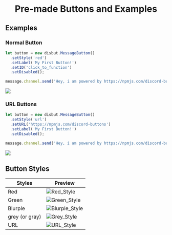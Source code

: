 <div align="center"><h1>Pre-made Buttons and Examples</h1></div>

## Examples

### Normal Button
```js
let button = new disbut.MessageButton()
  .setStyle('red')
  .setLabel('My First Button!') 
  .setID('click_to_function') 
  .setDisabled();

message.channel.send('Hey, i am powered by https://npmjs.com/discord-buttons', button);
```

<img align="center" src="https://cdn.discordapp.com/attachments/846455339419172874/848302344323072041/Outputs.png"></img>

### URL Buttons
```js
let button = new disbut.MessageButton()
  .setStyle('url')
  .setURL('https://npmjs.com/discord-buttons') 
  .setLabel('My First Button!') 
  .setDisabled(); 

message.channel.send('Hey, i am powered by https://npmjs.com/discord-buttons', button);
```

<img align="center" src="https://cdn.discordapp.com/attachments/846455339419172874/848302344323072041/Outputs.png"></img>

## Button Styles

| Styles         | Preview                                                                                                           |
|----------------|-------------------------------------------------------------------------------------------------------------------|
| Red            | ![Red_Style](https://cdn.discordapp.com/attachments/846455339419172874/848285563936047124/Button_Green2.png)      |
| Green          | ![Green_Style](https://cdn.discordapp.com/attachments/846455339419172874/848283811942498344/Button_Green1.png)    |
| Blurple        | ![Blurple_Style](https://cdn.discordapp.com/attachments/846455339419172874/848282426395852830/Button_Blurple.png) |
| grey (or gray) | ![Grey_Style](https://cdn.discordapp.com/attachments/846455339419172874/848291827736117308/Button_Green5.png)     |
| URL            | ![URL_Style](https://cdn.discordapp.com/attachments/846455339419172874/848290582706782308/Button_Green4.png)      |
